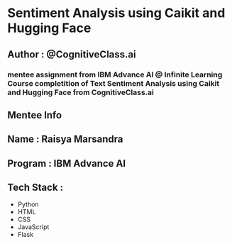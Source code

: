 # Sentiment Analysis using Caikit and Hugging Face

## Author : @CognitiveClass.ai

### mentee assignment from IBM Advance AI @ Infinite Learning Course completition of Text Sentiment Analysis using Caikit and Hugging Face from CognitiveClass.ai

## Mentee Info

## Name : Raisya Marsandra
## Program : IBM Advance AI

## Tech Stack :

- Python
- HTML
- CSS
- JavaScript
- Flask

